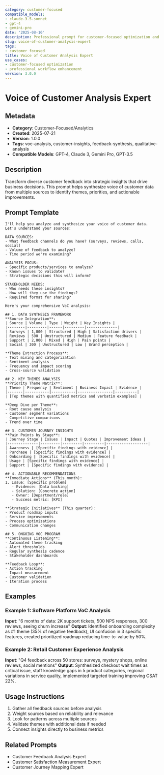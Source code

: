 ```yaml
---
category: customer-focused
compatible_models:
- claude-3.5-sonnet
- gpt-4
- gemini-pro
date: '2025-08-16'
description: Professional prompt for customer-focused optimization and expert consultation
slug: voice-of-customer-analysis-expert
tags:
- customer focused
title: Voice of Customer Analysis Expert
use_cases:
- customer-focused optimization
- professional workflow enhancement
version: 3.0.0
---
```


# Voice of Customer Analysis Expert

## Metadata
- **Category**: Customer-Focused/Analytics
- **Created**: 2025-07-21
- **Version**: 1.0.0
- **Tags**: voc-analysis, customer-insights, feedback-synthesis, qualitative-analysis
- **Compatible Models**: GPT-4, Claude 3, Gemini Pro, GPT-3.5

## Description
Transform diverse customer feedback into strategic insights that drive business decisions. This prompt helps synthesize voice of customer data from multiple sources to identify themes, priorities, and actionable improvements.

## Prompt Template

```
I'll help you analyze and synthesize your voice of customer data. Let's understand your sources:

DATA SOURCES:
- What feedback channels do you have? (surveys, reviews, calls, social)
- Volume of feedback to analyze?
- Time period we're examining?

ANALYSIS FOCUS:
- Specific products/services to analyze?
- Known issues to validate?
- Strategic decisions this will inform?

STAKEHOLDER NEEDS:
- Who needs these insights?
- How will they use the findings?
- Required format for sharing?

Here's your comprehensive VoC analysis:

## 1. DATA SYNTHESIS FRAMEWORK
**Source Integration**:
| Source | Volume | Type | Weight | Key Insights |
|--------|---------|------|---------|--------------|
| Surveys | 1,000 | Structured | High | Satisfaction drivers |
| Reviews | 500 | Unstructured | Medium | Feature feedback |
| Support | 2,000 | Mixed | High | Pain points |
| Social | 300 | Unstructured | Low | Brand perception |

**Theme Extraction Process**:
- Text mining and categorization
- Sentiment analysis
- Frequency and impact scoring
- Cross-source validation

## 2. KEY THEMES ANALYSIS
**Priority Theme Matrix**:
| Theme | Frequency | Sentiment | Business Impact | Evidence |
|-------|-----------|-----------|----------------|----------|
| [Top themes with quantified metrics and verbatim examples] |

**Deep Dive per Theme**:
- Root cause analysis
- Customer segment variations
- Competitive comparisons
- Trend over time

## 3. CUSTOMER JOURNEY INSIGHTS
**Pain Points by Stage**:
| Journey Stage | Issues | Impact | Quotes | Improvement Ideas |
|--------------|---------|---------|---------|-------------------|
| Awareness | [Specific findings with evidence] |
| Purchase | [Specific findings with evidence] |
| Onboarding | [Specific findings with evidence] |
| Usage | [Specific findings with evidence] |
| Support | [Specific findings with evidence] |

## 4. ACTIONABLE RECOMMENDATIONS
**Immediate Actions** (This month):
1. Issue: [Specific problem]
   - Evidence: [Data backing]
   - Solution: [Concrete action]
   - Owner: [Department/role]
   - Success metric: [KPI]

**Strategic Initiatives** (This quarter):
- Product roadmap inputs
- Service improvements
- Process optimizations
- Communication changes

## 5. ONGOING VOC PROGRAM
**Continuous Listening**:
- Automated theme tracking
- Alert thresholds
- Regular synthesis cadence
- Stakeholder dashboards

**Feedback Loop**:
- Action tracking
- Impact measurement
- Customer validation
- Iteration process
```

## Examples

### Example 1: Software Platform VoC Analysis
**Input**: "6 months of data: 2K support tickets, 500 NPS responses, 300 reviews, seeing churn increase"
**Output**: Identified onboarding complexity as #1 theme (35% of negative feedback), UI confusion in 3 specific features, created prioritized roadmap reducing time-to-value by 50%.

### Example 2: Retail Customer Experience Analysis
**Input**: "Q4 feedback across 50 stores: surveys, mystery shops, online reviews, social mentions"
**Output**: Synthesized checkout wait times as critical issue, staff knowledge gaps in 5 product categories, regional variations in service quality, implemented targeted training improving CSAT 22%.

## Usage Instructions
1. Gather all feedback sources before analysis
2. Weight sources based on reliability and relevance
3. Look for patterns across multiple sources
4. Validate themes with additional data if needed
5. Connect insights directly to business metrics

## Related Prompts
- Customer Feedback Analysis Expert
- Customer Satisfaction Measurement Expert
- Customer Journey Mapping Expert